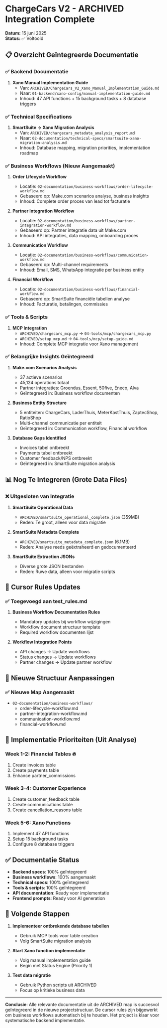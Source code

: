 # ChargeCars V2 - ARCHIVED Integration Complete

**Datum:** 15 juni 2025  
**Status:** ✅ Voltooid  

## 📋 Overzicht Geïntegreerde Documentatie

### ✅ Backend Documentatie

1. **Xano Manual Implementation Guide**
   - Van: `ARCHIVED/ChargeCars_V2_Xano_Manual_Implementation_Guide.md`
   - Naar: `01-backend/xano-config/manual-implementation-guide.md`
   - Inhoud: 47 API functions + 15 background tasks + 8 database triggers

### ✅ Technical Specifications

1. **SmartSuite → Xano Migration Analysis**
   - Van: `ARCHIVED/chargecars_metadata_analysis_report.md`
   - Naar: `02-documentation/technical-specs/smartsuite-xano-migration-analysis.md`
   - Inhoud: Database mapping, migration priorities, implementation roadmap

### ✅ Business Workflows (Nieuw Aangemaakt)

1. **Order Lifecycle Workflow**
   - Locatie: `02-documentation/business-workflows/order-lifecycle-workflow.md`
   - Gebaseerd op: Make.com scenarios analyse, business insights
   - Inhoud: Complete order proces van lead tot facturatie

2. **Partner Integration Workflow**
   - Locatie: `02-documentation/business-workflows/partner-integration-workflow.md`
   - Gebaseerd op: Partner integratie data uit Make.com
   - Inhoud: API integraties, data mapping, onboarding proces

3. **Communication Workflow**
   - Locatie: `02-documentation/business-workflows/communication-workflow.md`
   - Gebaseerd op: Multi-channel requirements
   - Inhoud: Email, SMS, WhatsApp integratie per business entity

4. **Financial Workflow**
   - Locatie: `02-documentation/business-workflows/financial-workflow.md`
   - Gebaseerd op: SmartSuite financiële tabellen analyse
   - Inhoud: Facturatie, betalingen, commissies

### ✅ Tools & Scripts

1. **MCP Integration**
   - `ARCHIVED/chargecars_mcp.py` → `04-tools/mcp/chargecars_mcp.py`
   - `ARCHIVED/setup_mcp.md` → `04-tools/mcp/setup-guide.md`
   - Inhoud: Complete MCP integratie voor Xano management

### ✅ Belangrijke Insights Geïntegreerd

1. **Make.com Scenarios Analysis**
   - 37 actieve scenarios
   - 45,124 operations totaal
   - Partner integraties: Groendus, Essent, 50five, Eneco, Alva
   - Geïntegreerd in: Business workflow documenten

2. **Business Entity Structure**
   - 5 entiteiten: ChargeCars, LaderThuis, MeterKastThuis, ZaptecShop, RatioShop
   - Multi-channel communicatie per entiteit
   - Geïntegreerd in: Communication workflow, Financial workflow

3. **Database Gaps Identified**
   - Invoices tabel ontbreekt
   - Payments tabel ontbreekt
   - Customer feedback/NPS ontbreekt
   - Geïntegreerd in: SmartSuite migration analysis

## 📊 Nog Te Integreren (Grote Data Files)

### ❌ Uitgesloten van Integratie

1. **SmartSuite Operational Data**
   - `ARCHIVED/smartsuite_operational_complete.json` (359MB)
   - Reden: Te groot, alleen voor data migratie

2. **SmartSuite Metadata Complete**
   - `ARCHIVED/smartsuite_metadata_complete.json` (6.1MB)
   - Reden: Analyse reeds geëxtraheerd en gedocumenteerd

3. **SmartSuite Extraction JSONs**
   - Diverse grote JSON bestanden
   - Reden: Ruwe data, alleen voor migratie scripts

## 🔄 Cursor Rules Updates

### ✅ Toegevoegd aan test_rules.md

1. **Business Workflow Documentation Rules**
   - Mandatory updates bij workflow wijzigingen
   - Workflow document structuur template
   - Required workflow documenten lijst

2. **Workflow Integration Points**
   - API changes → Update workflows
   - Status changes → Update workflows
   - Partner changes → Update partner workflow

## 📁 Nieuwe Structuur Aanpassingen

### ✅ Nieuwe Map Aangemaakt
- `02-documentation/business-workflows/`
  - order-lifecycle-workflow.md
  - partner-integration-workflow.md
  - communication-workflow.md
  - financial-workflow.md

## 🎯 Implementatie Prioriteiten (Uit Analyse)

### Week 1-2: Financial Tables 🔥
1. Create invoices table
2. Create payments table
3. Enhance partner_commissions

### Week 3-4: Customer Experience
1. Create customer_feedback table
2. Create communications table
3. Create cancellation_reasons table

### Week 5-6: Xano Functions
1. Implement 47 API functions
2. Setup 15 background tasks
3. Configure 8 database triggers

## ✅ Documentatie Status

- **Backend specs**: 100% geïntegreerd
- **Business workflows**: 100% aangemaakt
- **Technical specs**: 100% geïntegreerd
- **Tools & scripts**: 100% geïntegreerd
- **API documentation**: Ready voor implementatie
- **Frontend prompts**: Ready voor AI generation

## 📝 Volgende Stappen

1. **Implementeer ontbrekende database tabellen**
   - Gebruik MCP tools voor table creation
   - Volg SmartSuite migration analysis

2. **Start Xano function implementatie**
   - Volg manual implementation guide
   - Begin met Status Engine (Priority 1)

3. **Test data migratie**
   - Gebruik Python scripts uit ARCHIVED
   - Focus op kritieke business data

---

**Conclusie**: Alle relevante documentatie uit de ARCHIVED map is succesvol geïntegreerd in de nieuwe projectstructuur. De cursor rules zijn bijgewerkt om business workflows automatisch bij te houden. Het project is klaar voor systematische backend implementatie. 